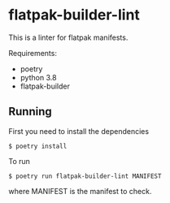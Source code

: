 flatpak-builder-lint
====================

This is a linter for flatpak manifests.

Requirements:

- poetry
- python 3.8
- flatpak-builder


Running
-------

First you need to install the dependencies

```shell
$ poetry install
```

To run
```shell
$ poetry run flatpak-builder-lint MANIFEST
```

where MANIFEST is the manifest to check.
